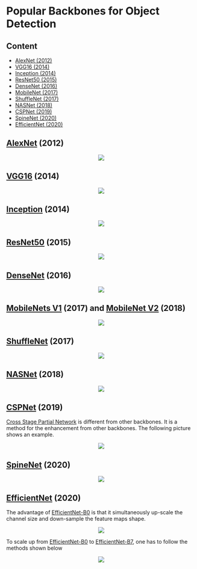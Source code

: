 # Popular Backbones for Object Detection

## Content

* [AlexNet (2012)](#AlexNet)
* [VGG16 (2014)](#VGG16)
* [Inception (2014)](#Inception)
* [ResNet50 (2015)](#ResNet50)
* [DenseNet (2016)](#DenseNet)
* [MobileNet (2017)](#MobileNet)
* [ShuffleNet (2017)](#ShuffleNet)
* [NASNet (2018)](#NASNet)
* [CSPNet (2019)](#CSPNet)
* [SpineNet (2020)](#SpineNet)
* [EfficientNet (2020)](#EfficientNet)

## [AlexNet](https://papers.nips.cc/paper/2012/file/c399862d3b9d6b76c8436e924a68c45b-Paper.pdf) (2012)<a name="AlexNet"/>

<p align="center">
  <img src="./images/AlexNet.png">
</p>

## [VGG16](https://arxiv.org/abs/1409.1556) (2014)<a name="VGG16"/>

<p align="center">
  <img src="./images/VGG16.png">
</p>

## [Inception](https://arxiv.org/abs/1409.4842) (2014)<a name="Inception"/>

<p align="center">
  <img src="./images/Inception.png">
</p>

## [ResNet50](https://arxiv.org/abs/1512.03385) (2015)<a name="ResNet50"/>

<p align="center">
  <img src="./images/ResNet.png">
</p>

## [DenseNet](https://arxiv.org/abs/1608.06993) (2016)<a name="DenseNet"/>

<p align="center">
  <img src="./images/densenet.png">
</p>

## [MobileNets V1](https://arxiv.org/abs/1409.4842) (2017) and [MobileNet V2](https://arxiv.org/abs/1801.04381) (2018)<a name="MobileNet"/>

<p align="center">
  <img src="./images/mobilenet.png">
</p>

## [ShuffleNet](https://arxiv.org/abs/1707.01083) (2017)<a name="ShuffleNet"/>

<p align="center">
  <img src="./images/shufflenet.png">
</p>

## [NASNet](https://arxiv.org/abs/1707.07012) (2018)<a name="NASNet"/>

<p align="center">
  <img src="./images/NASNet.png">
</p>

## [CSPNet](https://arxiv.org/abs/1911.11929) (2019)<a name="CSPNet"/>

[Cross Stage Partial Network](https://arxiv.org/abs/1911.11929) is different from other backbones. It is a method for the enhancement from other backbones. The following picture shows an example.

<p align="center">
  <img src="./images/CSPNet.png">
</p>

## [SpineNet](https://arxiv.org/abs/1912.05027) (2020)<a name="SpineNet"/>

<p align="center">
  <img src="./images/SpineNet.png">
</p>

## [EfficientNet](https://arxiv.org/abs/1905.11946) (2020)<a name="EfficientNet"/>

The advantage of [EfficientNet-B0](https://arxiv.org/abs/1905.11946) is that it simultaneously up-scale the channel size and down-sample the feature maps shape.

<p align="center">
  <img src="./images/EfficientNet.png">
</p>

To scale up from [EfficientNet-B0](https://arxiv.org/abs/1905.11946) to [EfficientNet-B7](https://arxiv.org/abs/1905.11946), one has to follow the methods shown below

<p align="center">
  <img src="./images/EfficientNet_scales.png">
</p>